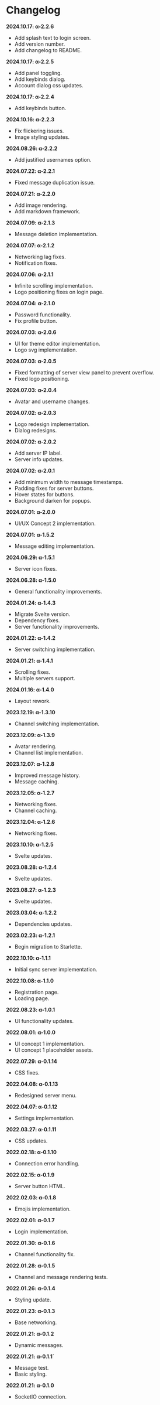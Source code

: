 # Changelog

**2024.10.17: α-2.2.6**
 - Add splash text to login screen.
 - Add version number.
 - Add changelog to README.

**2024.10.17: α-2.2.5**
 - Add panel toggling.
 - Add keybinds dialog.
 - Account dialog css updates.

**2024.10.17: α-2.2.4**
 - Add keybinds button.

**2024.10.16: α-2.2.3**
 - Fix flickering issues.
 - Image styling updates.

**2024.08.26: α-2.2.2**
 - Add justified usernames option.

**2024.07.22: α-2.2.1**
 - Fixed message duplication issue.

**2024.07.21: α-2.2.0**
 - Add image rendering.
 - Add markdown framework.

**2024.07.09: α-2.1.3**
 - Message deletion implementation.

**2024.07.07: α-2.1.2**
 - Networking lag fixes.
 - Notification fixes.

**2024.07.06: α-2.1.1**
 - Infinite scrolling implementation.
 - Logo positioning fixes on login page.

**2024.07.04: α-2.1.0**
 - Password functionality.
 - Fix profile button.

**2024.07.03: α-2.0.6**
 - UI for theme editor implementation.
 - Logo svg implementation.

**2024.07.03: α-2.0.5**
 - Fixed formatting of server view panel to prevent overflow.
 - Fixed logo positioning.

**2024.07.03: α-2.0.4**
 - Avatar and username changes.

**2024.07.02: α-2.0.3**
 - Logo redesign implementation.
 - Dialog redesigns.

**2024.07.02: α-2.0.2**
 - Add server IP label.
 - Server info updates.

**2024.07.02: α-2.0.1**
 - Add minimum width to message timestamps.
 - Padding fixes for server buttons.
 - Hover states for buttons.
 - Background darken for popups.

**2024.07.01: α-2.0.0**
 - UI/UX Concept 2 implementation.

**2024.07.01: α-1.5.2**
 - Message editing implementation.

**2024.06.29: α-1.5.1**
 - Server icon fixes.

**2024.06.28: α-1.5.0**
 - General functionality improvements.

**2024.01.24: α-1.4.3**
 - Migrate Svelte version.
 - Dependency fixes.
 - Server functionality improvements.

**2024.01.22: α-1.4.2**
 - Server switching implementation.

**2024.01.21: α-1.4.1**
 - Scrolling fixes.
 - Multiple servers support.

**2024.01.16: α-1.4.0**
 - Layout rework.

**2023.12.19: α-1.3.10**
 - Channel switching implementation.

**2023.12.09: α-1.3.9**
 - Avatar rendering.
 - Channel list implementation.

**2023.12.07: α-1.2.8**
 - Improved message history.
 - Message caching.

**2023.12.05: α-1.2.7**
 - Networking fixes.
 - Channel caching.

**2023.12.04: α-1.2.6**
 - Networking fixes.

**2023.10.10: α-1.2.5**
 - Svelte updates.

**2023.08.28: α-1.2.4**
 - Svelte updates.

**2023.08.27: α-1.2.3**
 - Svelte updates.

**2023.03.04: α-1.2.2**
 - Dependencies updates.

**2023.02.23: α-1.2.1**
 - Begin migration to Starlette.

**2022.10.10: α-1.1.1**
 - Initial sync server implementation.

**2022.10.08: α-1.1.0**
 - Registration page.
 - Loading page.

**2022.08.23: α-1.0.1**
 - UI functionality updates.

**2022.08.01: α-1.0.0**
 - UI concept 1 implementation.
 - UI concept 1 placeholder assets.

**2022.07.29: α-0.1.14**
 - CSS fixes.

**2022.04.08: α-0.1.13**
 - Redesigned server menu.

**2022.04.07: α-0.1.12**
 - Settings implementation.

**2022.03.27: α-0.1.11**
 - CSS updates.

**2022.02.18: α-0.1.10**
 - Connection error handling.

**2022.02.15: α-0.1.9**
 - Server button HTML.

**2022.02.03: α-0.1.8**
 - Emojis implementation.

**2022.02.01: α-0.1.7**
 - Login implementation.

**2022.01.30: α-0.1.6**
 - Channel functionality fix.

**2022.01.28: α-0.1.5**
 - Channel and message rendering tests.

**2022.01.26: α-0.1.4**
 - Styling update.

**2022.01.23: α-0.1.3**
 - Base networking.

**2022.01.21: α-0.1.2**
 - Dynamic messages.

**2022.01.21: α-0.1.1`**
 - Message test.
 - Basic styling.

**2022.01.21: α-0.1.0**
 - SocketIO connection.